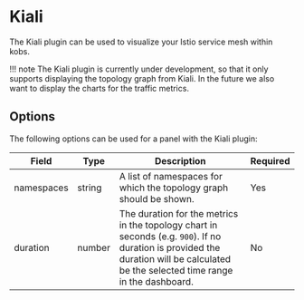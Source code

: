 # Kiali

The Kiali plugin can be used to visualize your Istio service mesh within kobs.

!!! note
    The Kiali plugin is currently under development, so that it only supports displaying the topology graph from Kiali. In the future we also want to display the charts for the traffic metrics.

## Options

The following options can be used for a panel with the Kiali plugin:

| Field | Type | Description | Required |
| ----- | ---- | ----------- | -------- |
| namespaces | string | A list of namespaces for which the topology graph should be shown. | Yes |
| duration | number | The duration for the metrics in the topology chart in seconds (e.g. `900`). If no duration is provided the duration will be calculated be the selected time range in the dashboard. | No |
